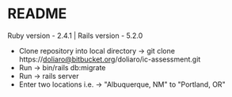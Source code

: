 # README

Ruby version - 2.4.1
 | Rails version - 5.2.0

* Clone repository into local directory -> git clone https://doliaro@bitbucket.org/doliaro/ic-assessment.git
* Run -> bin/rails db:migrate
* Run -> rails server
* Enter two locations i.e. -> "Albuquerque, NM" to "Portland, OR"